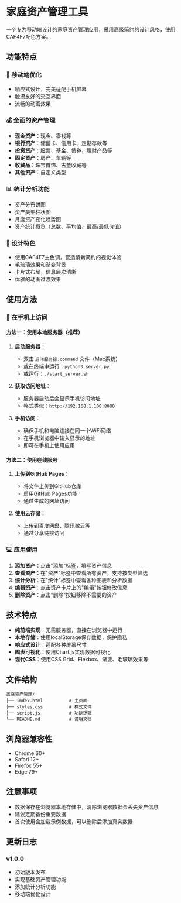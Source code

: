 # 家庭资产管理工具

一个专为移动端设计的家庭资产管理应用，采用高级简约的设计风格，使用CAF4F7配色方案。

## 功能特点

### 📱 移动端优化
- 响应式设计，完美适配手机屏幕
- 触摸友好的交互界面
- 流畅的动画效果

### 💰 全面的资产管理
- **现金资产**：现金、零钱等
- **银行资产**：储蓄卡、信用卡、定期存款等
- **投资资产**：股票、基金、债券、理财产品等
- **固定资产**：房产、车辆等
- **收藏品**：珠宝首饰、古董收藏等
- **其他资产**：自定义类型

### 📊 统计分析功能
- 资产分布饼图
- 资产类型柱状图
- 月度资产变化趋势图
- 资产统计概览（总数、平均值、最高/最低价值）

### 🎨 设计特色
- 使用CAF4F7主色调，营造清新简约的视觉体验
- 毛玻璃效果和渐变背景
- 卡片式布局，信息层次清晰
- 优雅的动画过渡效果

## 使用方法

### 📱 在手机上访问

#### 方法一：使用本地服务器（推荐）

1. **启动服务器**：
   - 双击 `启动服务器.command` 文件（Mac系统）
   - 或在终端中运行：`python3 server.py`
   - 或运行：`./start_server.sh`

2. **获取访问地址**：
   - 服务器启动后会显示手机访问地址
   - 格式类似：`http://192.168.1.100:8000`

3. **手机访问**：
   - 确保手机和电脑连接在同一个WiFi网络
   - 在手机浏览器中输入显示的地址
   - 即可在手机上使用应用

#### 方法二：使用在线服务

1. **上传到GitHub Pages**：
   - 将文件上传到GitHub仓库
   - 启用GitHub Pages功能
   - 通过生成的网址访问

2. **使用云存储**：
   - 上传到百度网盘、腾讯微云等
   - 通过分享链接访问

### 💻 应用使用

1. **添加资产**：点击"添加"标签，填写资产信息
2. **查看资产**：在"资产"标签中查看所有资产，支持按类型筛选
3. **统计分析**：在"统计"标签中查看各种图表和分析数据
4. **编辑资产**：点击资产卡片上的"编辑"按钮修改信息
5. **删除资产**：点击"删除"按钮移除不需要的资产

## 技术特点

- **纯前端实现**：无需服务器，直接在浏览器中运行
- **本地存储**：使用localStorage保存数据，保护隐私
- **响应式设计**：适配各种屏幕尺寸
- **图表可视化**：使用Chart.js实现数据可视化
- **现代CSS**：使用CSS Grid、Flexbox、渐变、毛玻璃效果等

## 文件结构

```
家庭资产管理/
├── index.html          # 主页面
├── styles.css          # 样式文件
├── script.js           # 功能逻辑
└── README.md           # 说明文档
```

## 浏览器兼容性

- Chrome 60+
- Safari 12+
- Firefox 55+
- Edge 79+

## 注意事项

- 数据保存在浏览器本地存储中，清除浏览器数据会丢失资产信息
- 建议定期备份重要数据
- 首次使用会加载示例数据，可以删除后添加真实数据

## 更新日志

### v1.0.0
- 初始版本发布
- 实现基础资产管理功能
- 添加统计分析功能
- 移动端优化设计
